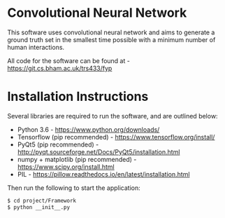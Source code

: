 # Convolutional Neural Network

This software uses convolutional neural network and aims to generate a ground truth set in the smallest time possible with a minimum number of human interactions.

All code for the software can be found at - https://git.cs.bham.ac.uk/trs433/fyp

# Installation Instructions

Several libraries are required to run the software, and are outlined below:

- Python 3.6 - https://www.python.org/downloads/
- Tensorflow (pip recommended) - https://www.tensorflow.org/install/
- PyQt5 (pip recommended) - http://pyqt.sourceforge.net/Docs/PyQt5/installation.html
- numpy + matplotlib (pip recommended) - https://www.scipy.org/install.html
- PIL - https://pillow.readthedocs.io/en/latest/installation.html
    
Then run the following to start the application:
 ```sh
$ cd project/Framework
$ python __init__.py
```